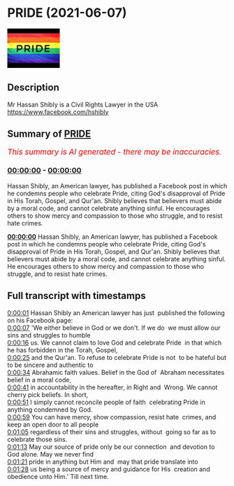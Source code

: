 # PRIDE (2021-06-07)

![alt PRIDE](f3iGNyqz4Kk.jpg "PRIDE")

## Description

Mr Hassan Shibly is a Civil Rights Lawyer in the USA https://www.facebook.com/hshibly

## Summary of [PRIDE](https://www.youtube.com/watch?v=f3iGNyqz4Kk)


*<span style="color:red; font-size:125%">This summary is AI generated - there may be inaccuracies</span>. [](/)*

### [00:00:00](https://www.youtube.com/watch?v=f3iGNyqz4Kk&t=0) - [00:00:00](https://www.youtube.com/watch?v=f3iGNyqz4Kk&t=0)

Hassan Shibly, an American lawyer, has published a Facebook post in which he condemns people who celebrate Pride, citing God's disapproval of Pride in His Torah, Gospel, and Qur'an. Shibly believes that believers must abide by a moral code, and cannot celebrate anything sinful. He encourages others to show mercy and compassion to those who struggle, and to resist hate crimes.

**[00:00:00](https://www.youtube.com/watch?v=f3iGNyqz4Kk&t=0)** Hassan Shibly, an American lawyer, has published a Facebook post in which he condemns people who celebrate Pride, citing God's disapproval of Pride in His Torah, Gospel, and Qur'an. Shibly believes that believers must abide by a moral code, and cannot celebrate anything sinful. He encourages others to show mercy and compassion to those who struggle, and to resist hate crimes.

## Full transcript with timestamps

[0:00:01](https://youtu.be/f3iGNyqz4Kk?t=1) Hassan Shibly an American lawyer has just 
published the following on his Facebook page:    
[0:00:07](https://youtu.be/f3iGNyqz4Kk?t=7) 'We either believe in God or we don't. If we do 
we must allow our sins and struggles to humble    
[0:00:16](https://youtu.be/f3iGNyqz4Kk?t=16) us. We cannot claim to love God and celebrate Pride 
in that which he has forbidden in the Torah, Gospel,    
[0:00:25](https://youtu.be/f3iGNyqz4Kk?t=25) and the Qur'an. To refuse to celebrate Pride is not 
to be hateful but to be sincere and authentic to    
[0:00:34](https://youtu.be/f3iGNyqz4Kk?t=34) Abrahamic faith values. Belief in the God of 
Abraham necessitates belief in a moral code,    
[0:00:41](https://youtu.be/f3iGNyqz4Kk?t=41) in accountability in the hereafter, in Right and 
Wrong. We cannot cherry pick beliefs. In short,    
[0:00:51](https://youtu.be/f3iGNyqz4Kk?t=51) I simply cannot reconcile people of faith 
celebrating Pride in anything condemned by God.    
[0:00:59](https://youtu.be/f3iGNyqz4Kk?t=59) You can have mercy, show compassion, resist hate 
crimes, and keep an open door to all people    
[0:01:05](https://youtu.be/f3iGNyqz4Kk?t=65) regardless of their sins and struggles, without 
going so far as to celebrate those sins.    
[0:01:13](https://youtu.be/f3iGNyqz4Kk?t=73) May our source of pride only be our connection 
and devotion to God alone. May we never find    
[0:01:21](https://youtu.be/f3iGNyqz4Kk?t=81) pride in anything but Him and 
may that pride translate into    
[0:01:28](https://youtu.be/f3iGNyqz4Kk?t=88) us being a source of mercy and guidance for His 
creation and obedience unto Him.' Till next time.  
